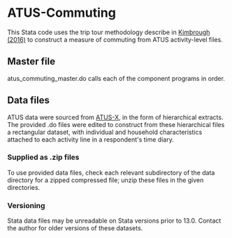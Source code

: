 # ATUS-Commuting
This Stata code uses the trip tour methodology describe in [Kimbrough (2016)](https://ideas.repec.org/p/ris/uncgec/2015_002.html) to construct a measure of commuting from ATUS activity-level files.  

## Master file
atus_commuting_master.do calls each of the component programs in order.  

## Data files
ATUS data were sourced from [ATUS-X](https://www.atusdata.org/atus/), in the form of hierarchical extracts.  The provided .do files were edited to construct from these hierarchical files a rectangular dataset, with individual and household characteristics attached to each activity line in a respondent's time diary.

### Supplied as .zip files
To use provided data files, check each relevant subdirectory of the data directory for a zipped compressed file; unzip these files in the given directories.

### Versioning
Stata data files may be unreadable on Stata versions prior to 13.0.  Contact the author for older versions of these datasets.
